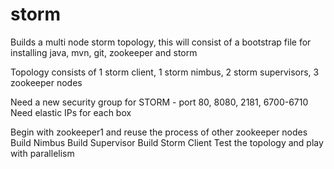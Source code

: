 storm
=====

Builds a multi node storm topology, this will consist of a bootstrap file for installing java, mvn, git, zookeeper and storm

Topology consists of 1 storm client, 1 storm nimbus, 2 storm supervisors, 3 zookeeper nodes

Need a new security group for STORM - port 80, 8080, 2181, 6700-6710
Need elastic IPs for each box

Begin with zookeeper1 and reuse the process of other zookeeper nodes
Build Nimbus
Build Supervisor
Build Storm Client
Test the topology and play with parallelism
